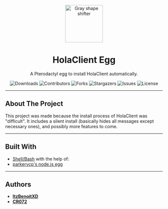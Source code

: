 <p align="center">
  <img src="https://media.discordapp.net/attachments/1082632266506850344/1108449684709703770/image.png" alt="Gray shape shifter" height="120" style="max-width: 100%;">
</p>
<h1 align="center" tabindex="-1" dir="auto">HolaClient Egg</h1>
<p align="center" dir="auto">A Pterodactyl egg to install HolaClient automatically.</p>
<p align="center">
  <img src="https://img.shields.io/github/downloads/ItzBenoitXD/holaclient-installer/total?style=social" alt="Downloads"> 
  <img src="https://img.shields.io/github/contributors/ItzBenoitXD/holaclient-installer?style=social" alt="Contributors"> 
  <img src="https://img.shields.io/github/forks/ItzBenoitXD/holaclient-installer?style=social" alt="Forks"> 
  <img src="https://img.shields.io/github/stars/ItzBenoitXD/holaclient-installer?style=social" alt="Stargazers"> 
  <img src="https://img.shields.io/github/issues/ItzBenoitXD/holaclient-installer?style=social" alt="Issues"> 
  <img src="https://img.shields.io/github/license/ItzBenoitXD/holaclient-installer?style=social" alt="License">
</p>

---

## About The Project

This project was made because the install process of HolaClient was "difficult". It includes a silent install (basically hides all messages except necessary ones), and possibly more features to come.

---

## Built With

* [Shell/Bash](https://www.gnu.org/software/bash/)
with the help of:
* [parkervcp's node.js egg](https://github.com/parkervcp/eggs/tree/master/generic/nodejs)

---

## Authors

* [**ItzBenoitXD**](https://github.com/ItzBenoitXD)
* [**CR072**](https://github.com/CR072)
